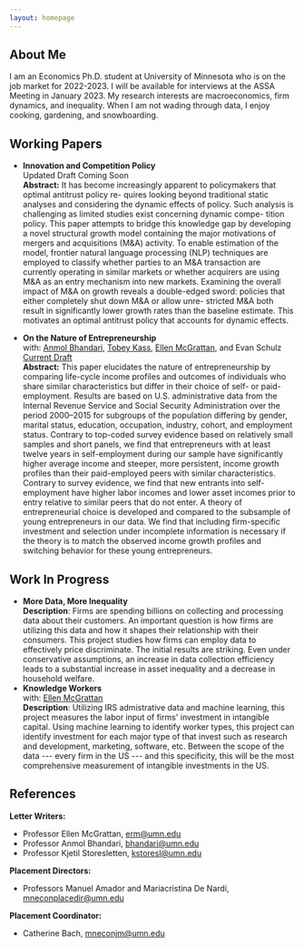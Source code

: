 ```yaml
---
layout: homepage
---
```


## About Me

I am an Economics Ph.D. student at University of Minnesota who is on the job market for 2022-2023. I will be available for interviews at the ASSA Meeting in January 2023. My research interests are macroeconomics, firm dynamics, and inequality. When I am not wading through data, I enjoy cooking, gardening, and snowboarding.


## Working Papers

- **Innovation and Competition Policy**
  <br>
  Updated Draft Coming Soon
  <br>
  **Abstract:** It has become increasingly apparent to policymakers that optimal antitrust policy re- quires looking beyond traditional static analyses and considering the dynamic effects of policy. Such analysis is challenging as limited studies exist concerning dynamic compe- tition policy. This paper attempts to bridge this knowledge gap by developing a novel structural growth model containing the major motivations of mergers and acquisitions (M&A) activity. To enable estimation of the model, frontier natural language processing (NLP) techniques are employed to classify whether parties to an M&A transaction are currently operating in similar markets or whether acquirers are using M&A as an entry mechanism into new markets. Examining the overall impact of M&A on growth reveals a double-edged sword: policies that either completely shut down M&A or allow unre- stricted M&A both result in significantly lower growth rates than the baseline estimate. This motivates an optimal antitrust policy that accounts for dynamic effects.

- **On the Nature of Entrepreneurship**
  <br>
  with: [Anmol Bhandari](http://www.bhandarianmol.com), [Tobey Kass](https://sites.google.com/umn.edu/tobeykass/), [Ellen McGrattan](http://users.econ.umn.edu/~erm/), and Evan Schulz
  <br>[Current Draft](Documents/OnTheNatureOfEntrepreneurship.pdf)
  <br>
  **Abstract:** This paper elucidates the nature of entrepreneurship by comparing life-cycle income profiles and outcomes of individuals who share similar characteristics but differ in their choice of self- or paid-employment. Results are based on U.S. administrative data from the Internal Revenue Service and Social Security Administration over the period 2000–2015 for subgroups of the population differing by gender, marital status, education, occupation, industry, cohort, and employment status. Contrary to top-coded survey evidence based on relatively small samples and short panels, we find that entrepreneurs with at least twelve years in self-employment during our sample have significantly higher average income and steeper, more persistent, income growth profiles than their paid-employed peers with similar characteristics. Contrary to survey evidence, we find that new entrants into self-employment have higher labor incomes and lower asset incomes prior to entry relative to similar peers that do not enter. A theory of entrepreneurial choice is developed and compared to the subsample of young entrepreneurs in our data. We find that including firm-specific investment and selection under incomplete information is necessary if the theory is to match the observed income growth profiles and switching behavior for these young entrepreneurs.

## Work In Progress
- **More Data, More Inequality**
  <br>
  **Description**: Firms are spending billions on collecting and processing data about their customers. An important question is how firms are utilizing this data and how it shapes their relationship with their consumers. This project studies how firms can employ data to effectively price discriminate. The initial results are striking. Even under conservative assumptions, an increase in data collection efficiency leads to a substantial increase in asset inequality and a decrease in household welfare.
  <br>
- **Knowledge Workers**
  <br>
  with: [Ellen McGrattan](http://users.econ.umn.edu/~erm/)
  <br>
  **Description**: Utilizing IRS admistrative data and machine learning, this project measures the labor input of firms' investment in intangible capital. Using machine learning to identify worker types, this project can identify investment for each major type of that invest such as research and development, marketing, software, etc. Between the scope of the data --- every firm in the US --- and this specificity, this will be the most comprehensive measurement of intangible investments in the US.  

## References
**Letter Writers:**
- Professor Ellen McGrattan, <a href="mailto:erm@umn.edu">erm@umn.edu</a>
- Professor Anmol Bhandari, <a href="mailto:bhandari@umn.edu">bhandari@umn.edu</a>
- Professor Kjetil Storesletten, <a href="mailto:kstoresl@umn.edu">kstoresl@umn.edu</a>

**Placement Directors:**
- Professors Manuel Amador and Mariacristina De Nardi, <a href="mailto:mneconplacedir@umn.edu">mneconplacedir@umn.edu</a>

**Placement Coordinator:**
- Catherine Bach, <a href="mailto:mneconjm@umn.edu">mneconjm@umn.edu</a>
